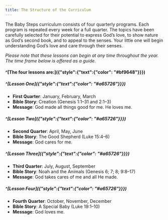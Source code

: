 ```yaml
---
title: The Structure of the Curriculum
---
```


The Baby Steps curriculum consists of four quarterly programs. Each program is repeated every week for a full quarter. The topics have been carefully selected for their potential to express God’s love, to show nature as God’s second book, and to appeal to the senses. Your little one will begin understanding God’s love and care through their senses.

_Please note that these lessons can begin at any time throughout the year. The time frame below is offered as a guide._

#### ^[The four lessons are:]({"style":{"text":{"color": "#bf9648"}}})

##### ^[Lesson One]({"style":{"text":{"color": "#a65726"}}})

+ **First Quarter**: January, February, March
+ **Bible Story**: Creation (Genesis 1:1–31 and 2:1–3)
+ **Message**: God made all things good for me. He loves me.

##### ^[Lesson Two]({"style":{"text":{"color": "#a65726"}}})

+ **Second Quarter**: April, May, June
+ **Bible Story**: The Good Shepherd (Luke 15:4–6)
+ **Message**: God cares for me.

##### ^[Lesson Three]({"style":{"text":{"color": "#a65726"}}})

+ **Third Quarter**: July, August, September
+ **Bible Story**: Noah and the Animals (Genesis 6; 7; 8; 9:8–17)
+ **Message**: God takes cares of me and all He made.

##### ^[Lesson Four]({"style":{"text":{"color": "#a65726"}}})

+ **Fourth Quarter**: October, November, December
+ **Bible Story**: A Special Baby (Luke 19:1–10)
+ **Message**: God loves me.